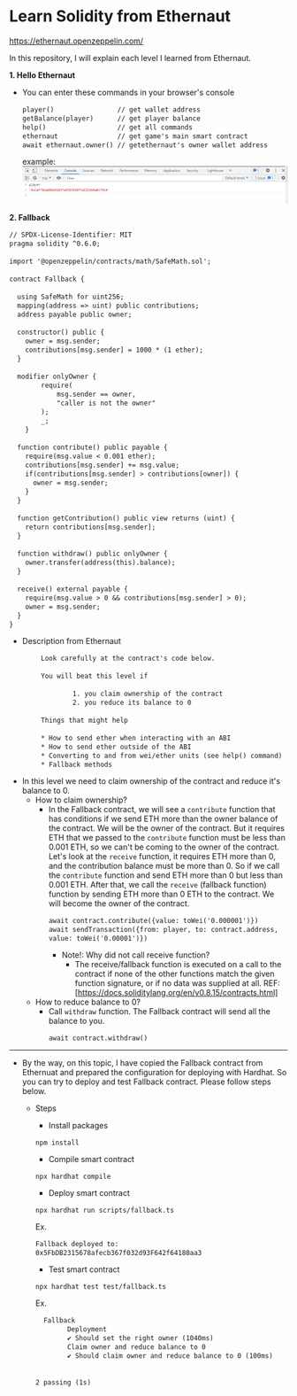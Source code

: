 # Learn Solidity from Ethernaut
https://ethernaut.openzeppelin.com/

In this repository, I will explain each level I learned from Ethernaut.

**1. Hello Ethernaut**
   - You can enter these commands in your browser's console
        ```shell
        player()                // get wallet address
        getBalance(player)      // get player balance
        help()                  // get all commands
        ethernaut               // get game's main smart contract
        await ethernaut.owner() // getethernaut's owner wallet address
        ```

        example:
        ![](/images/2022-08-13-15-37-14.png)
        
**2. Fallback**
   

```solidity
// SPDX-License-Identifier: MIT
pragma solidity ^0.6.0;

import '@openzeppelin/contracts/math/SafeMath.sol';

contract Fallback {

  using SafeMath for uint256;
  mapping(address => uint) public contributions;
  address payable public owner;

  constructor() public {
    owner = msg.sender;
    contributions[msg.sender] = 1000 * (1 ether);
  }

  modifier onlyOwner {
        require(
            msg.sender == owner,
            "caller is not the owner"
        );
        _;
    }

  function contribute() public payable {
    require(msg.value < 0.001 ether);
    contributions[msg.sender] += msg.value;
    if(contributions[msg.sender] > contributions[owner]) {
      owner = msg.sender;
    }
  }

  function getContribution() public view returns (uint) {
    return contributions[msg.sender];
  }

  function withdraw() public onlyOwner {
    owner.transfer(address(this).balance);
  }

  receive() external payable {
    require(msg.value > 0 && contributions[msg.sender] > 0);
    owner = msg.sender;
  }
}
```

- Description from Ethernaut
```
        Look carefully at the contract's code below.

        You will beat this level if

                1. you claim ownership of the contract
                2. you reduce its balance to 0

        Things that might help

        * How to send ether when interacting with an ABI
        * How to send ether outside of the ABI
        * Converting to and from wei/ether units (see help() command)
        * Fallback methods
```

  - In this level we need to claim ownership of the contract and reduce it's balance to 0. 
    - How to claim ownership?
      - In the Fallback contract, we will see a `contribute` function that has conditions if we send ETH more than the owner balance of the contract. We will be the owner of the contract. But it requires ETH that we passed to the `contribute` function must be less than 0.001 ETH, so we can't be coming to the owner of the contract. Let's look at the `receive` function, it requires ETH more than 0, and the contribution balance must be more than 0. So if we call the `contribute` function and send ETH more than 0 but less than 0.001 ETH. After that, we call the `receive` (fallback function) function by sending ETH more than 0 ETH to the contract. We will become the owner of the contract.
        ```shell
        await contract.contribute({value: toWei('0.000001')})
        await sendTransaction({from: player, to: contract.address, value: toWei('0.00001')})
        ```
        - Note!: Why did not call receive function?
          - The receive/fallback function is executed on a call to the contract if none of the other functions match the given function signature, or if no data was supplied at all. REF: [https://docs.soliditylang.org/en/v0.8.15/contracts.html]
    - How to reduce balance to 0?
      - Call `withdraw` function. The Fallback contract will send all the balance to you.
        ```shell
        await contract.withdraw()
        ```

****
   - By the way, on this topic, I have copied the Fallback contract from Ethernuat and prepared the configuration for deploying with Hardhat. So you can try to deploy and test Fallback contract. Please follow steps below.
     - Steps
       - Install packages
        ```
        npm install
        ```
       - Compile smart contract
        ```
        npx hardhat compile
        ```
       - Deploy smart contract
        ```
        npx hardhat run scripts/fallback.ts
        ```
        Ex.
        ```
        Fallback deployed to:  0x5FbDB2315678afecb367f032d93F642f64180aa3
        ```

       - Test smart contract
        ```
        npx hardhat test test/fallback.ts
        ```
        Ex.
        ```
          Fallback
                Deployment
                ✔ Should set the right owner (1040ms)
                Claim owner and reduce balance to 0
                ✔ Should claim owner and reduce balance to 0 (100ms)


        2 passing (1s)
        ```